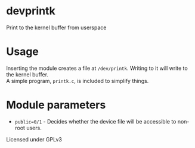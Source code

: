 # devprintk
Print to the kernel buffer from userspace
# Usage
Inserting the module creates a file at `/dev/printk`. Writing to it will write to the kernel buffer.   
A simple program, `printk.c`, is included to simplify things.
# Module parameters
* `public=0/1` - Decides whether the device file will be accessible to non-root users.



Licensed under GPLv3
